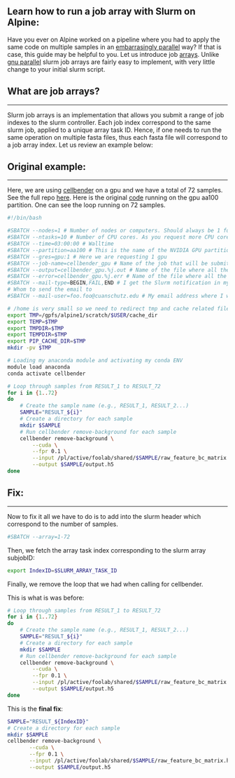 Learn how to run a job array with Slurm on Alpine:
-------------------------------------------------

Have you ever on Alpine worked on a pipeline where you had to apply the same code on multiple samples in an [embarrasingly parallel](https://webhome.phy.duke.edu/~rgb/Beowulf/beowulf_book/beowulf_book/node30.html) way?
If that is case, this guide may be helpful to you. Let us introduce job [arrays](https://mesocentre.pages.centralesupelec.fr/user_doc/ruche/06_slurm_jobs_management/). Unlike [gnu parallel](https://blog.ronin.cloud/gnu-parallel/)
slurm job arrays are fairly easy to implement, with very little change to your initial slurm script.

## What are job arrays?
-----------------------

Slurm job arrays is an implementation that allows you submit a range of job indexes to the slurm controller. Each job index correspond to the same slurm job, applied to a unique array task ID.
Hence, if one needs to run the same operation on multiple fasta files, thus each fasta file will correspond to a job array index. Let us review an example below:

## Original example:
--------------------
Here, we are using [cellbender](https://github.com/kf-cuanschutz/CU-Anschutz-HPC-documentation/blob/main/cellbender_install_tutorial_.md) on a gpu and we have a total of 72 samples. See the full repo [here](https://github.com/kf-cuanschutz/slurm-job-arrays/tree/main ).
Here is the original [code](https://github.com/kf-cuanschutz/slurm-job-arrays/blob/main/cellbender_cuda_slurm.sh) running on the gpu aa100 partition. One can see the loop running on 72 samples.

```bash
#!/bin/bash

#SBATCH --nodes=1 # Number of nodes or computers. Should always be 1 for now.
#SBATCH --ntasks=10 # Number of CPU cores. As you request more CPU cores, you are also getting more CPU memory. You have about 3.8G per core
#SBATCH --time=03:00:00 # Walltime
#SBATCH --partition=aa100 # This is the name of the NVIDIA GPU partition. Made of nodes containing 3x A100 gpus.
#SBATCH --gres=gpu:1 # Here we are requesting 1 gpu
#SBATCH --job-name=cellbender_gpu # Name of the job that will be submitted.
#SBATCH --output=cellbender_gpu.%j.out # Name of the file where all the benign outputs and logs related to the run will be redirected. %j is the variable that will capture the jobID
#SBATCH --error=cellbender_gpu.%j.err # Name of the file where all the errors related to the run will be redirected.
#SBATCH --mail-type=BEGIN,FAIL,END # I get the Slurm notification in my email inbox when it begins, ends and fails.
# Whom to send the email to
#SBATCH --mail-user=foo.foo@cuanschutz.edu # My email address where I wish to get all the notifications.

# /home is very small so we need to redirect tmp and cache related files to the scratch filesystem.
export TMP=/gpfs/alpine1/scratch/$USER/cache_dir
export TEMP=$TMP
export TMPDIR=$TMP
export TEMPDIR=$TMP
export PIP_CACHE_DIR=$TMP
mkdir -pv $TMP

# Loading my anaconda module and activating my conda ENV
module load anaconda
conda activate cellbender

# Loop through samples from RESULT_1 to RESULT_72
for i in {1..72}
do
    # Create the sample name (e.g., RESULT_1, RESULT_2...)
    SAMPLE="RESULT_${i}"
    # Create a directory for each sample
    mkdir $SAMPLE
    # Run cellbender remove-background for each sample
    cellbender remove-background \
        --cuda \
        --fpr 0.1 \
        --input /pl/active/foolab/shared/$SAMPLE/raw_feature_bc_matrix.h5 \
        --output $SAMPLE/output.h5
done
```

## Fix:
--------------------

Now to fix it all we have to do is to add into the slurm header which correspond to the number of samples. 

```bash
#SBATCH --array=1-72
```

Then, we fetch the array task index corresponding to the slurm array subjobID:

```bash
export IndexID=$SLURM_ARRAY_TASK_ID
```

Finally, we remove the loop that we had when calling for cellbender.

This is what is was before:

```bash
# Loop through samples from RESULT_1 to RESULT_72
for i in {1..72}
do
    # Create the sample name (e.g., RESULT_1, RESULT_2...)
    SAMPLE="RESULT_${i}"
    # Create a directory for each sample
    mkdir $SAMPLE
    # Run cellbender remove-background for each sample
    cellbender remove-background \
        --cuda \
        --fpr 0.1 \
        --input /pl/active/foolab/shared/$SAMPLE/raw_feature_bc_matrix.h5 \
        --output $SAMPLE/output.h5
done
```

This is the **final fix**:

```bash
SAMPLE="RESULT_${IndexID}"
# Create a directory for each sample
mkdir $SAMPLE
cellbender remove-background \
       --cuda \
       --fpr 0.1 \
       --input /pl/active/foolab/shared/$SAMPLE/raw_feature_bc_matrix.h5 \
       --output $SAMPLE/output.h5
```
